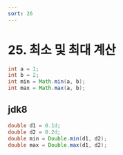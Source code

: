 ```yaml
---
sort: 26
---
```


# 25. 최소 및 최대 계산

```java
int a = 1;
int b = 2;
int min = Math.min(a, b);
int max = Math.max(a, b);
```

## jdk8

```java
double d1 = 0.1d;
double d2 = 0.2d;
double min = Double.min(d1, d2);
double max = Double.max(d1, d2);
```